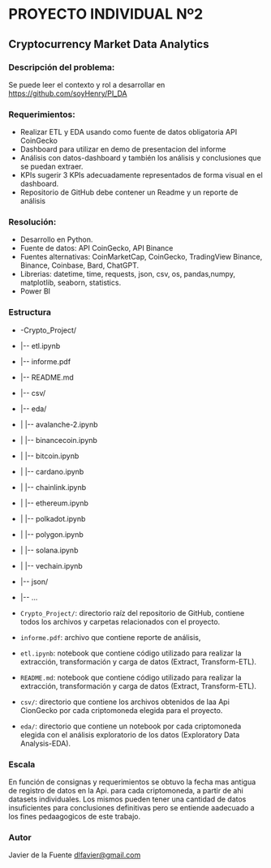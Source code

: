 # PROYECTO INDIVIDUAL Nº2
## Cryptocurrency Market Data Analytics

### Descripción del problema:
Se puede leer el contexto y rol a desarrollar en https://github.com/soyHenry/PI_DA

### Requerimientos:
- Realizar ETL y EDA usando como fuente de datos obligatoria API CoinGecko
- Dashboard para utilizar en demo de presentacion del informe 
- Análisis con datos-dashboard y también los análisis y conclusiones que se puedan extraer.
- KPIs sugerir 3 KPIs adecuadamente representados de forma visual en el dashboard.
- Repositorio de GitHub debe contener un Readme y un reporte de análisis

### Resolución:
- Desarrollo en Python.
- Fuente de datos: API CoinGecko, API Binance
- Fuentes alternativas: CoinMarketCap, CoinGecko, TradingView Binance, Binance, Coinbase, Bard, ChatGPT.
- Librerias: datetime, time, requests, json, csv, os, pandas,numpy, matplotlib, seaborn, statistics.
- Power BI

### Estructura

- -Crypto_Project/
- |-- etl.ipynb
- |-- informe.pdf
- |-- README.md
- |-- csv/
- |-- eda/
- |   |-- avalanche-2.ipynb
- |   |-- binancecoin.ipynb
- |   |-- bitcoin.ipynb
- |   |-- cardano.ipynb
- |   |-- chainlink.ipynb
- |   |-- ethereum.ipynb
- |   |-- polkadot.ipynb
- |   |-- polygon.ipynb
- |   |-- solana.ipynb
- |   |-- vechain.ipynb
- |-- json/
- |-- ...


- `Crypto_Project/`: directorio raíz del repositorio de GitHub, contiene todos los archivos y carpetas relacionados con el proyecto.
- `informe.pdf`: archivo que contiene reporte de análisis, 
- `etl.ipynb`: notebook que contiene código utilizado para realizar la extracción, transformación y carga de datos (Extract, Transform-ETL).
- `README.md`: notebook que contiene código utilizado para realizar la extracción, transformación y carga de datos (Extract, Transform-ETL).
- `csv/`: directorio que contiene los archivos obtenidos de laa Api CionGecko por cada criptomoneda elegida para el proyecto.
- `eda/`: directorio que contiene un notebook por cada criptomoneda elegida con el análisis exploratorio de los datos (Exploratory Data Analysis-EDA).

### Escala
En función de consignas y requerimientos se obtuvo la fecha mas antigua de registro de datos en la Api. para cada criptomoneda, a partir de ahi datasets individuales.
Los mismos pueden tener una cantidad de datos insuficientes para conclusiones definitivas pero se entiende aadecuado a los fines pedaagogicos de este trabajo. 

### Autor
Javier de la Fuente  dlfavier@gmail.com
